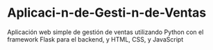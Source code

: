 # Aplicaci-n-de-Gesti-n-de-Ventas
Aplicación web simple de gestión de ventas utilizando Python con el framework Flask para el backend, y HTML, CSS, y JavaScript

